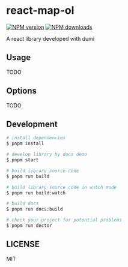 # react-map-ol

[![NPM version](https://img.shields.io/npm/v/react-map-ol.svg?style=flat)](https://npmjs.org/package/react-map-ol)
[![NPM downloads](http://img.shields.io/npm/dm/react-map-ol.svg?style=flat)](https://npmjs.org/package/react-map-ol)

A react library developed with dumi

## Usage

TODO

## Options

TODO

## Development

```bash
# install dependencies
$ pnpm install

# develop library by docs demo
$ pnpm start

# build library source code
$ pnpm run build

# build library source code in watch mode
$ pnpm run build:watch

# build docs
$ pnpm run docs:build

# check your project for potential problems
$ pnpm run doctor
```

## LICENSE

MIT
